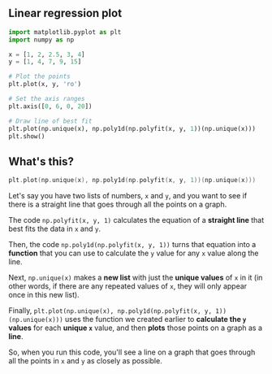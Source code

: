 ## Linear regression plot

```python
import matplotlib.pyplot as plt
import numpy as np

x = [1, 2, 2.5, 3, 4]
y = [1, 4, 7, 9, 15]

# Plot the points
plt.plot(x, y, 'ro')

# Set the axis ranges
plt.axis([0, 6, 0, 20])

# Draw line of best fit
plt.plot(np.unique(x), np.poly1d(np.polyfit(x, y, 1))(np.unique(x)))
plt.show()
```

## What's this?

```c
plt.plot(np.unique(x), np.poly1d(np.polyfit(x, y, 1))(np.unique(x)))
```

Let's say you have two lists of numbers, `x` and `y`, and you want to see if there is a straight line that goes through all the points on a graph.

The code `np.polyfit(x, y, 1)` calculates the equation of a **straight line** that best fits the data in `x` and `y`.

Then, the code `np.poly1d(np.polyfit(x, y, 1))` turns that equation into a **function** that you can use to calculate the `y` value for any `x` value along the line.

Next, `np.unique(x)` makes a **new list** with just the **unique values** of `x` in it (in other words, if there are any repeated values of `x`, they will only appear once in this new list).

Finally, `plt.plot(np.unique(x), np.poly1d(np.polyfit(x, y, 1))(np.unique(x)))` uses the function we created earlier to **calculate the `y` values** for each **unique `x`** value, and then **plots** those points on a graph as a **line**.

So, when you run this code, you'll see a line on a graph that goes through all the points in `x` and `y` as closely as possible.

<!--
This code does the following:

1. `np.unique(x)` returns an array of unique values from the list `x`.

1. `np.polyfit(x, y, 1)` fits a first-degree polynomial (linear regression) to the data `points (x[i], y[i])` in the lists `x` and `y`, returning the coefficients of the polynomial in reverse order.

1. `np.poly1d(np.polyfit(x, y, 1))` constructs a polynomial object based on the coefficients from step 2, representing the linear regression line.

1. `(np.poly1d(np.polyfit(x, y, 1))(np.unique(x)))` applies the polynomial to the unique values in `x` obtained in step 1, returning the corresponding `y` values that fall on the linear regression line.

1. Finally, `plt.plot(np.unique(x), np.poly1d(np.polyfit(x, y, 1))(np.unique(x)))` plots the `x` values from step 1 on the x-axis and the `y` values from step 4 on the y-axis, resulting in a line plot of the linear regression line that best fits the data in x and y.

In summary, this code performs a linear regression on the data points in `x` and `y` and plots the resulting line using Matplotlib's plot function.

#rufkm
-->

<br>
